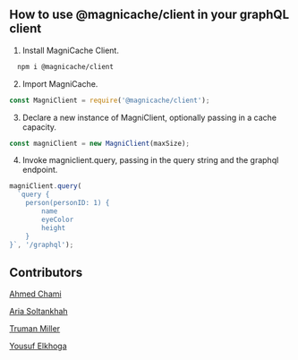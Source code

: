 ## How to use @magnicache/client in your graphQL client

1. Install MagniCache Client.

```bash
  npm i @magnicache/client
```

2. Import MagniCache.

```js
const MagniClient = require('@magnicache/client');
```

3. Declare a new instance of MagniClient, optionally passing in a cache capacity.

```js
const magniClient = new MagniClient(maxSize);
```

4. Invoke magniclient.query, passing in the query string and the graphql endpoint.

```js
magniClient.query(
  `query {
    person(personID: 1) {
        name
        eyeColor
        height
    }
}`, '/graphql');
```

## Contributors

[Ahmed Chami](https://www.linkedin.com/in/ahmed-chami/)

[Aria Soltankhah](https://www.linkedin.com/in/ariasol/)

[Truman Miller](https://www.linkedin.com/in/truman-miller)

[Yousuf Elkhoga](https://www.linkedin.com/in/yousufelkhoga/)
